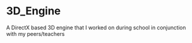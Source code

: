 # 3D_Engine
A DirectX based 3D engine that I worked on during school in conjunction with my peers/teachers
